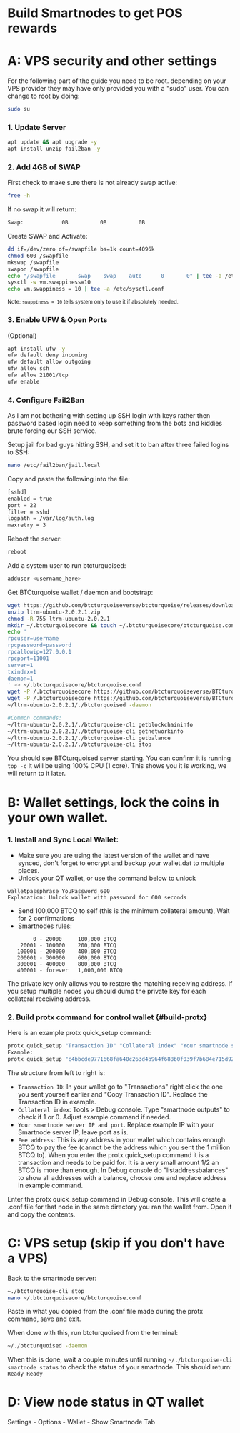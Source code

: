 # Build Smartnodes to get POS rewards

# A: VPS security and other settings

For the following part of the guide you need to be root. depending on your VPS provider they may have only provided you with a "sudo" user. You can change to root by doing:

```bash
sudo su
```

### 1. Update Server

```bash
apt update && apt upgrade -y
apt install unzip fail2ban -y
```

### 2. Add 4GB of SWAP

First check to make sure there is not already swap active:

```bash
free -h
```

If no swap it will return:

```bash
Swap:            0B          0B          0B
```

Create SWAP and Activate:

```bash
dd if=/dev/zero of=/swapfile bs=1k count=4096k
chmod 600 /swapfile
mkswap /swapfile
swapon /swapfile
echo "/swapfile       swap    swap    auto      0       0" | tee -a /etc/fstab
sysctl -w vm.swappiness=10
echo vm.swappiness = 10 | tee -a /etc/sysctl.conf
```

<div class="alert alert--info" role="alert">
  <sub>
    Note: <code>swappiness = 10</code> tells system only to use it if absolutely
    needed.
  </sub>
</div>

### 3. Enable UFW & Open Ports

(Optional)

```bash
apt install ufw -y
ufw default deny incoming
ufw default allow outgoing
ufw allow ssh
ufw allow 21001/tcp
ufw enable
```

### 4. Configure Fail2Ban

As I am not bothering with setting up SSH login with keys rather then password based login need to keep something from the bots and kiddies brute forcing our SSH service.

Setup jail for bad guys hitting SSH, and set it to ban after three failed logins to SSH:

```bash
nano /etc/fail2ban/jail.local
```

Copy and paste the following into the file:

```bash
[sshd]
enabled = true
port = 22
filter = sshd
logpath = /var/log/auth.log
maxretry = 3
```

Reboot the server:

```bash
reboot
```

Add a system user to run btcturquoised:

```bash
adduser <username_here>
```

Get BTCturquoise wallet / daemon and bootstrap:

```bash
wget https://github.com/btcturquoiseverse/btcturquoise/releases/download/v2.0.2.1/ltrm-ubuntu-2.0.2.1.zip
unzip ltrm-ubuntu-2.0.2.1.zip
chmod -R 755 ltrm-ubuntu-2.0.2.1
mkdir ~/.btcturquoisecore && touch ~/.btcturquoisecore/btcturquoise.conf
echo '
rpcuser=username
rpcpassword=password
rpcallowip=127.0.0.1
rpcport=11001
server=1
txindex=1
daemon=1
' >> ~/.btcturquoisecore/btcturquoise.conf
wget -P /.btcturquoisecore https://github.com/btcturquoiseverse/BTCturquoise/releases/download/v2.0.2.1/bootstrap.zip && unzip /.btcturquoisecore/bootstrap.zip -d /.btcturquoisecore
wget -P /.btcturquoisecore https://github.com/btcturquoiseverse/BTCturquoise/releases/download/v2.0.2.1/powcache.dat
~/ltrm-ubuntu-2.0.2.1/./btcturquoised -daemon
```
```bash
#Common commands:
~/ltrm-ubuntu-2.0.2.1/./btcturquoise-cli getblockchaininfo
~/ltrm-ubuntu-2.0.2.1/./btcturquoise-cli getnetworkinfo
~/ltrm-ubuntu-2.0.2.1/./btcturquoise-cli getbalance
~/ltrm-ubuntu-2.0.2.1/./btcturquoise-cli stop
```

You should see BTCturquoised server starting. You can confirm it is running <code>top -c</code> it will be using 100% CPU (1 core). This shows you it is working, we will return to it later.

# B: Wallet settings, lock the coins in your own wallet.

### 1. Install and Sync Local Wallet:

- Make sure you are using the latest version of the wallet and have synced, don't forget to encrypt and backup your wallet.dat to multiple places.
- Unlock your QT wallet, or use the command below to unlock

```
walletpassphrase YouPassword 600
Explanation: Unlock wallet with password for 600 seconds
```

- Send 100,000 BTCQ to self (this is the minimum collateral amount), Wait for 2 confirmations
- Smartnodes rules:
```
        0 - 20000     100,000 BTCQ
    20001 - 100000    200,000 BTCQ
   100001 - 200000    400,000 BTCQ
   200001 - 300000    600,000 BTCQ
   300001 - 400000    800,000 BTCQ
   400001 - forever   1,000,000 BTCQ
```

The private key only allows you to restore the matching receiving address. If you setup multiple nodes you should dump the private key for each collateral receiving address.

### 2. Build protx command for control wallet {#build-protx}

Here is an example protx quick_setup command:

```bash
protx quick_setup "Transaction ID" "Collateral index" "Your smartnode server IP:21001" "Fee address"
Example:
protx quick_setup "c4bbcde9771668fa640c263d4b964f688b0f039f7b684e715d92e4012369fea6" "1" "127.0.0.1:21001" "LFbWv94ZfueciwVVpHLMdqFayaXAS4sBxP"
```

The structure from left to right is:

- <code>Transaction ID</code>: In your wallet go to "Transactions" right click
  the one you sent yourself earlier and "Copy Transaction ID". Replace the
  Transaction ID in example.
- <code>Collateral index</code>: Tools > Debug console. Type "smartnode outputs"
  to check if 1 or 0. Adjust example command if needed.
- <code>Your smartnode server IP and port</code>. Replace example IP with your
  Smartnode server IP, leave port as is.
- <code>Fee address</code>: This is any address in your wallet which contains
  enough BTCQ to pay the fee (cannot be the address which you sent the 1 million
  BTCQ to). When you enter the protx quick_setup command it is a transaction and
  needs to be paid for. It is a very small amount 1/2 an BTCQ is more than
  enough. In Debug console do "listaddressbalances" to show all addresses with a
  balance, choose one and replace address in example command.

Enter the protx quick_setup command in Debug console. This will create a .conf file for that node in the same directory you ran the wallet from. Open it and copy the contents.

# C: VPS setup (skip if you don't have a VPS)

Back to the smartnode server:

```bash
~./btcturquoise-cli stop
nano ~/.btcturquoisecore/btcturquoise.conf
```

Paste in what you copied from the .conf file made during the protx command, save and exit.

When done with this, run btcturquoised from the terminal:

```bash
~/./btcturquoised -daemon
```

When this is done, wait a couple minutes until running `~/./btcturquoise-cli smartnode status` to check the status of your smartnode. This should return: `Ready Ready`

# D: View node status in QT wallet
Settings - Options - Wallet - Show Smartnode Tab
